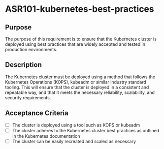 # ASR101-kubernetes-best-practices

## Purpose

The purpose of this requirement is to ensure that the Kubernetes cluster is deployed
using best practices that are widely accepted and tested in production environments.

## Description

The Kubernetes cluster must be deployed using a method that follows the Kubernetes
Operations (KOPS), kubeadm or similar industry standard tooling. This will ensure
that the cluster is deployed in a consistent and repeatable way, and that it meets
the necessary reliability, scalability, and security requirements.

## Acceptance Criteria

- [ ] The cluster is deployed using a tool such as KOPS or kubeadm
- [ ] The cluster adheres to the Kubernetes cluster best practices as outlined
in the Kubernetes documentation
- [ ] The cluster can be easily recreated and scaled as necessary
